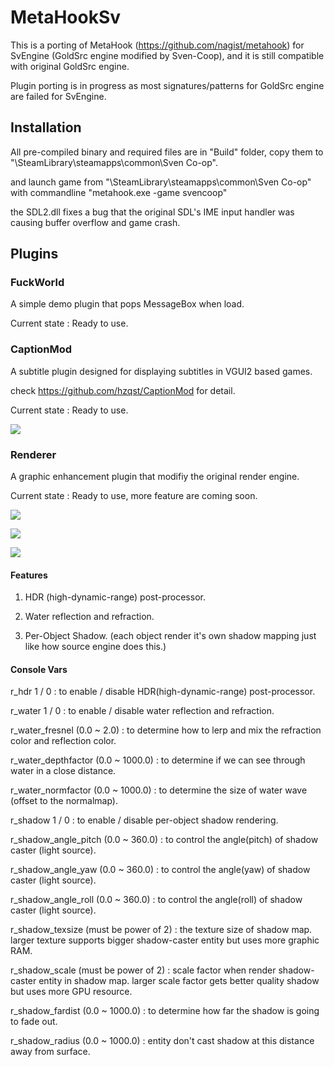 # MetaHookSv
This is a porting of MetaHook (https://github.com/nagist/metahook) for SvEngine (GoldSrc engine modified by Sven-Coop), and it is still compatible with original GoldSrc engine.

Plugin porting is in progress as most signatures/patterns for GoldSrc engine are failed for SvEngine.

## Installation

All pre-compiled binary and required files are in "Build" folder, copy them to "\SteamLibrary\steamapps\common\Sven Co-op\".

and launch game from "\SteamLibrary\steamapps\common\Sven Co-op\" with commandline "metahook.exe -game svencoop"

the SDL2.dll fixes a bug that the original SDL's IME input handler was causing buffer overflow and game crash.

## Plugins

### FuckWorld

A simple demo plugin that pops MessageBox when load.

Current state : Ready to use.

### CaptionMod

A subtitle plugin designed for displaying subtitles in VGUI2 based games.

check https://github.com/hzqst/CaptionMod for detail.

Current state : Ready to use.

![](https://github.com/hzqst/MetaHookSv/raw/main/img/1.png)

### Renderer

A graphic enhancement plugin that modifiy the original render engine.

Current state : Ready to use, more feature are coming soon.

![](https://github.com/hzqst/MetaHookSv/raw/main/img/2.png)

![](https://github.com/hzqst/MetaHookSv/raw/main/img/3.png)

![](https://github.com/hzqst/MetaHookSv/raw/main/img/4.png)

#### Features

1. HDR (high-dynamic-range) post-processor.

2. Water reflection and refraction.

3. Per-Object Shadow. (each object render it's own shadow mapping just like how source engine does this.)

#### Console Vars

r_hdr 1 / 0 : to enable / disable HDR(high-dynamic-range) post-processor.

r_water 1 / 0 : to enable / disable water reflection and refraction.

r_water_fresnel (0.0 ~ 2.0) : to determine how to lerp and mix the refraction color and reflection color.

r_water_depthfactor (0.0 ~ 1000.0) : to determine if we can see through water in a close distance.

r_water_normfactor (0.0 ~ 1000.0) : to determine the size of water wave (offset to the normalmap).

r_shadow 1 / 0 : to enable / disable per-object shadow rendering.

r_shadow_angle_pitch (0.0 ~ 360.0) : to control the angle(pitch) of shadow caster (light source).

r_shadow_angle_yaw (0.0 ~ 360.0) : to control the angle(yaw) of shadow caster (light source).

r_shadow_angle_roll (0.0 ~ 360.0) : to control the angle(roll) of shadow caster (light source).

r_shadow_texsize (must be power of 2) : the texture size of shadow map. larger texture supports bigger shadow-caster entity but uses more graphic RAM.

r_shadow_scale (must be power of 2) : scale factor when render shadow-caster entity in shadow map. larger scale factor gets better quality shadow but uses more GPU resource.

r_shadow_fardist (0.0 ~ 1000.0) : to determine how far the shadow is going to fade out.

r_shadow_radius (0.0 ~ 1000.0) : entity don't cast shadow at this distance away from surface.
